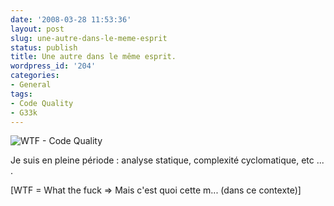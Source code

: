 ```yaml
---
date: '2008-03-28 11:53:36'
layout: post
slug: une-autre-dans-le-meme-esprit
status: publish
title: Une autre dans le même esprit.
wordpress_id: '204'
categories:
- General
tags:
- Code Quality
- G33k
---
```


![WTF - Code Quality](http://static.zenithar.org/wp-content/uploads/wtfm.jpg)


Je suis en pleine période : analyse statique, complexité cyclomatique, etc ... .

[WTF = What the fuck => Mais c'est quoi cette m... (dans ce contexte)] 

